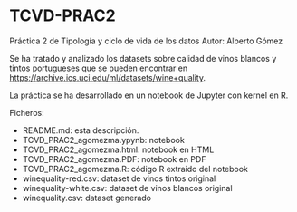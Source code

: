# TCVD-PRAC2
Práctica 2 de Tipología y ciclo de vida de los datos
Autor: Alberto Gómez

Se ha tratado y analizado los datasets sobre calidad de vinos blancos y tintos portugueses que se pueden encontrar en https://archive.ics.uci.edu/ml/datasets/wine+quality.

La práctica se ha desarrollado en un notebook de Jupyter con kernel en R.

Ficheros:

- README.md: esta descripción.
- TCVD_PRAC2_agomezma.ypynb: notebook
- TCVD_PRAC2_agomezma.html: notebook en HTML
- TCVD_PRAC2_agomezma.PDF: notebook en PDF
- TCVD_PRAC2_agomezma.R: código R extraido del notebook
- winequality-red.csv: dataset de vinos tintos original
- winequality-white.csv: dataset de vinos blancos original
- winequality.csv: dataset generado
